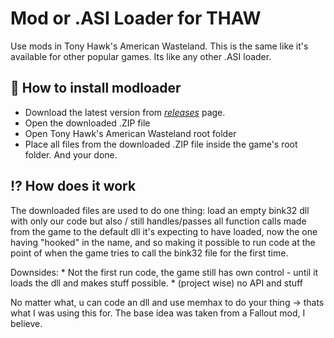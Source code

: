 Mod or .ASI Loader for THAW
===================


Use mods in Tony Hawk's American Wasteland. This is the same like it's available for other popular games.
Its like any other .ASI loader.

:wrench: How to install modloader
-------------------

 - Download the latest version from *[releases]* page.
 - Open the downloaded .ZIP file
 - Open Tony Hawk's American Wasteland root folder
 - Place all files from the downloaded .ZIP file inside the game's root folder.
 And your done.


:interrobang: How does it work
-------------------

The downloaded files are used to do one thing: load an empty bink32 dll with only our code but also / still handles/passes all function calls made from the game to the default dll it's expecting to have loaded, now the one having "hooked" in the name, and so making it possible to run code at the point of when the game tries to call the bink32 file for the first time.

Downsides: * Not the first run code, the game still has own control - until it loads the dll and makes stuff possible.
           * (project wise) no API and stuff
           
No matter what, u can code an dll and use memhax to do your thing -> thats what I was using this for. The base idea was taken from a Fallout mod, I believe.
           

[releases]: <https://github.com/michael-fa/thaw-modloader/releases>

